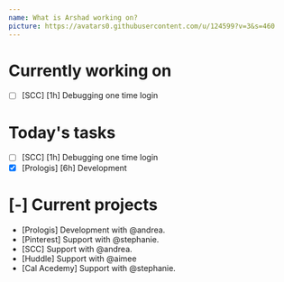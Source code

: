 ```yaml
---
name: What is Arshad working on?
picture: https://avatars0.githubusercontent.com/u/124599?v=3&s=460
---
```


# Currently working on

* [ ] [SCC] [1h] Debugging one time login

# Today's tasks

* [ ] [SCC] [1h] Debugging one time login
* [x] [Prologis] [6h] Development

# [-] Current projects

* [Prologis] Development with @andrea.
* [Pinterest] Support with @stephanie.
* [SCC] Support with @andrea.
* [Huddle] Support with @aimee
* [Cal Acedemy] Support with @stephanie.

